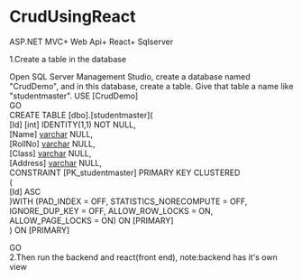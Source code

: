 # CrudUsingReact
ASP.NET MVC+ Web Api+ React+ Sqlserver

1.Create a table in the database
 
Open SQL Server Management Studio, create a database named "CrudDemo", and in this database, create a table. Give that table a name like "studentmaster". 
USE [CrudDemo]  
GO  
CREATE TABLE [dbo].[studentmaster](  
    [Id] [int] IDENTITY(1,1) NOT NULL,  
    [Name] [varchar](50) NULL,  
    [RollNo] [varchar](50) NULL,  
    [Class] [varchar](50) NULL,  
    [Address] [varchar](50) NULL,  
 CONSTRAINT [PK_studentmaster] PRIMARY KEY CLUSTERED   
(  
    [Id] ASC  
)WITH (PAD_INDEX = OFF, STATISTICS_NORECOMPUTE = OFF, IGNORE_DUP_KEY = OFF, ALLOW_ROW_LOCKS = ON, ALLOW_PAGE_LOCKS = ON) ON [PRIMARY]  
) ON [PRIMARY]  
  
GO  
2.Then run the backend and react(front end), note:backend has it's own view


